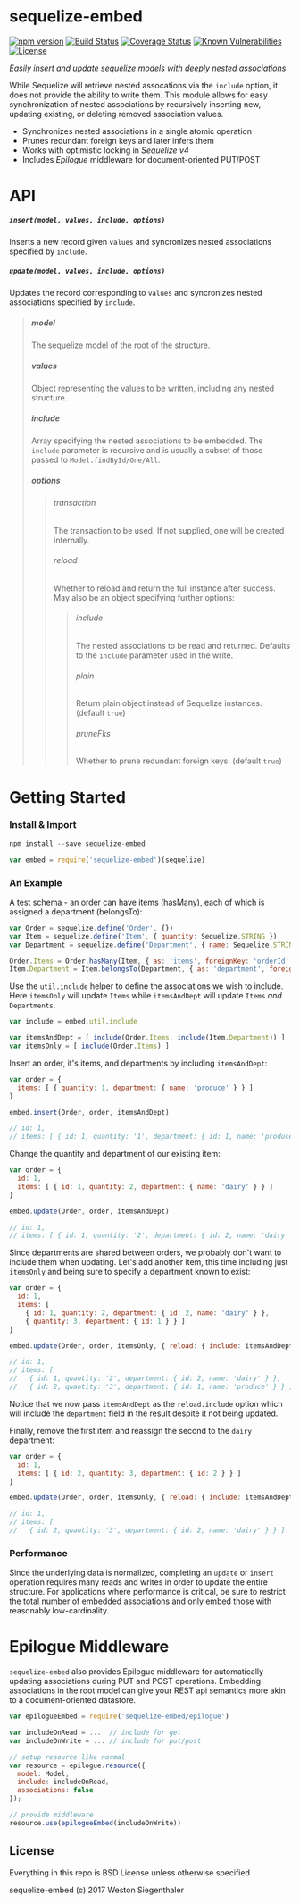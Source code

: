 # sequelize-embed

[![npm version](https://badge.fury.io/js/sequelize-embed.svg)](https://www.npmjs.com/package/sequelize-embed)
[![Build Status](https://travis-ci.org/Wsiegenthaler/sequelize-embed.svg?branch=master)](https://travis-ci.org/Wsiegenthaler/sequelize-embed)
[![Coverage Status](https://coveralls.io/repos/github/Wsiegenthaler/sequelize-embed/badge.svg?branch=master)](https://coveralls.io/github/Wsiegenthaler/sequelize-embed?branch=master)
[![Known Vulnerabilities](https://snyk.io/test/github/wsiegenthaler/sequelize-embed/badge.svg)](https://snyk.io/test/github/wsiegenthaler/sequelize-embed)
[![License](https://img.shields.io/badge/License-BSD%203--Clause-blue.svg)](https://opensource.org/licenses/BSD-3-Clause)

*Easily insert and update sequelize models with deeply nested associations*

While Sequelize will retrieve nested assocations via the `include` option, it does not provide the ability to write them. This module allows for easy synchronization of nested associations by recursively inserting new, updating existing, or deleting removed association values.

* Synchronizes nested associations in a single atomic operation
* Prunes redundant foreign keys and later infers them
* Works with optimistic locking in *Sequelize v4*
* Includes *Epilogue* middleware for document-oriented PUT/POST

# API

##### `insert(model, values, include, options)`

Inserts a new record given `values` and syncronizes nested associations specified by `include`.

##### `update(model, values, include, options)`

Updates the record corresponding to `values` and syncronizes nested associations specified by `include`.

> ##### model
>
> The sequelize model of the root of the structure.
>
> ##### values
>
> Object representing the values to be written, including any nested structure.
>
> ##### include
>
> Array specifying the nested associations to be embedded. The `include` parameter is recursive and is usually a subset of those passed to `Model.findById/One/All`.
>
> ##### options
>
> > ###### transaction
> >
> > The transaction to be used. If not supplied, one will be created internally.
> >
> > ###### reload
> >
> > Whether to reload and return the full instance after success. May also be an object specifying further options:
> > >
> > > ###### include
> > >
> > > The nested associations to be read and returned. Defaults to the `include` parameter used in the write.
> > >
> > > ###### plain
> > > 
> > > Return plain object instead of Sequelize instances. (default `true`)
> > > 
> > > ###### pruneFks
> > > 
> > > Whether to prune redundant foreign keys. (default `true`)

# Getting Started

### Install & Import

```javascript
npm install --save sequelize-embed
```

```javascript
var embed = require('sequelize-embed')(sequelize)
```

### An Example

A test schema - an order can have items (hasMany), each of which is assigned a department (belongsTo):

```javascript
var Order = sequelize.define('Order', {})
var Item = sequelize.define('Item', { quantity: Sequelize.STRING })
var Department = sequelize.define('Department', { name: Sequelize.STRING })

Order.Items = Order.hasMany(Item, { as: 'items', foreignKey: 'orderId' })
Item.Department = Item.belongsTo(Department, { as: 'department', foreignKey: 'deptId' })`
```

Use the `util.include` helper to define the associations we wish to include. Here `itemsOnly` will update `Items` while `itemsAndDept` will update `Items` *and* `Departments`.

```javascript
var include = embed.util.include

var itemsAndDept = [ include(Order.Items, include(Item.Department)) ]
var itemsOnly = [ include(Order.Items) ]
```

Insert an order, it's items, and departments by including `itemsAndDept`:

```javascript
var order = {
  items: [ { quantity: 1, department: { name: 'produce' } } ]
}

embed.insert(Order, order, itemsAndDept)

// id: 1,
// items: [ { id: 1, quantity: '1', department: { id: 1, name: 'produce' } } ]
```

Change the quantity and department of our existing item:

```javascript
var order = {
  id: 1,
  items: [ { id: 1, quantity: 2, department: { name: 'dairy' } } ]
}

embed.update(Order, order, itemsAndDept)

// id: 1,
// items: [ { id: 1, quantity: '2', department: { id: 2, name: 'dairy' } } ]
```

Since departments are shared between orders, we probably don't want to include them when updating. Let's add another item, this time including just `itemsOnly` and being sure to specify a department known to exist:

```javascript
var order = {
  id: 1,
  items: [
    { id: 1, quantity: 2, department: { id: 2, name: 'dairy' } },
    { quantity: 3, department: { id: 1 } } ]
}

embed.update(Order, order, itemsOnly, { reload: { include: itemsAndDept } })

// id: 1,
// items: [
//   { id: 1, quantity: '2', department: { id: 2, name: 'dairy' } },
//   { id: 2, quantity: '3', department: { id: 1, name: 'produce' } } ]
```

Notice that we now pass `itemsAndDept` as the `reload.include` option which will include the `department` field in the result despite it not being updated.

Finally, remove the first item and reassign the second to the `dairy` department:

```javascript
var order = {
  id: 1,
  items: [ { id: 2, quantity: 3, department: { id: 2 } } ]
}

embed.update(Order, order, itemsOnly, { reload: { include: itemsAndDept } })

// id: 1,
// items: [
//   { id: 2, quantity: '3', department: { id: 2, name: 'dairy' } } ]
```

### Performance

Since the underlying data is normalized, completing an `update` or `insert` operation requires many reads and writes in order to update the entire structure. For applications where performance is critical, be sure to restrict the total number of embedded associations and only embed those with reasonably low-cardinality.

# Epilogue Middleware


`sequelize-embed` also provides Epilogue middleware for automatically updating associations during PUT and POST operations. Embedding associations in the root model can give your REST api semantics more akin to a document-oriented datastore.

```javascript
var epilogueEmbed = require('sequelize-embed/epilogue')

var includeOnRead = ...  // include for get
var includeOnWrite = ... // include for put/post

// setup resource like normal
var resource = epilogue.resource({
  model: Model,
  include: includeOnRead,
  associations: false
});

// provide middleware
resource.use(epilogueEmbed(includeOnWrite))
```

## License

Everything in this repo is BSD License unless otherwise specified

sequelize-embed (c) 2017 Weston Siegenthaler
